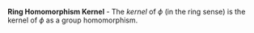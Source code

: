 **Ring Homomorphism Kernel** - The *kernel* of $\phi$ (in the ring sense) is the kernel of $\phi$ as a group homomorphism.
